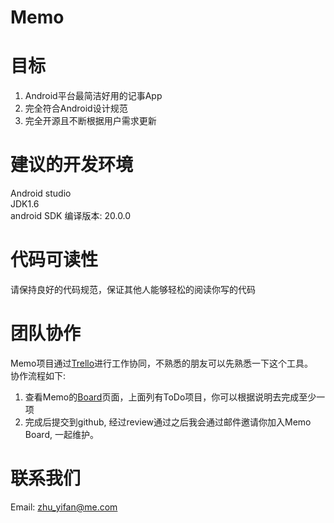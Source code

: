 Memo
====

# 目标
1. Android平台最简洁好用的记事App
2. 完全符合Android设计规范
3. 完全开源且不断根据用户需求更新

#	建议的开发环境
Android studio  
JDK1.6  
android SDK 编译版本: 20.0.0


#	代码可读性
请保持良好的代码规范，保证其他人能够轻松的阅读你写的代码
#	团队协作
Memo项目通过[Trello](https://trello.com)进行工作协同，不熟悉的朋友可以先熟悉一下这个工具。  
协作流程如下:  

1.  查看Memo的[Board]()页面，上面列有ToDo项目，你可以根据说明去完成至少一项
2.  完成后提交到github, 经过review通过之后我会通过邮件邀请你加入Memo Board, 一起维护。

#	联系我们
Email: zhu_yifan@me.com